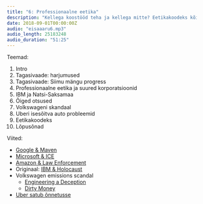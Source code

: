 ```yaml
---
title: "6: Professionaalne eetika"
description: "Kellega koostööd teha ja kellega mitte? Eetikakoodeks kõikidele ametitele!"
date: 2018-09-01T00:00:00Z
audio: "eisaaaru6.mp3"
audio_length: 25183248
audio_duration: "51:25"
---
```

Teemad:

  1. Intro
  2. Tagasivaade: harjumused
  3. Tagasivaade: Siimu mängu progress
  4. Professionaalne eetika ja suured korporatsioonid
  5. IBM ja Natsi-Saksamaa
  6. Õiged otsused
  7. Volkswageni skandaal
  8. Uberi isesõitva auto probleemid
  9. Eetikakoodeks
  10. Lõpusõnad

Viited:

  * [Google & Maven](https://www.theverge.com/2018/6/1/17418406/google-maven-drone-imagery-ai-contract-expire)
  * [Microsoft & ICE](https://www.theverge.com/2018/6/21/17488328/microsoft-ice-employees-signatures-protest)
  * [Amazon & Law Enforcement](https://gizmodo.com/amazon-workers-demand-jeff-bezos-cancel-face-recognitio-1827037509)
  * Originaal: [IBM & Holocaust](https://en.wikipedia.org/wiki/IBM_during_World_War_II)
  * Volkswagen emissions scandal
    * [Engineering a Deception](https://www.nytimes.com/interactive/2017/business/volkswagen-diesel-emissions-timeline.html)
    * [Dirty Money](https://www.netflix.com/title/80118100)
  * [Uber satub õnnetusse](https://www.ft.com/content/2c3d8efc-5fb2-11e8-9334-2218e7146b04)

